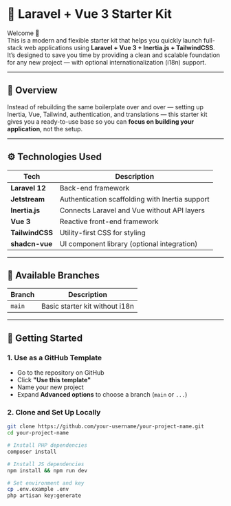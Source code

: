 # 🚀 Laravel + Vue 3 Starter Kit

Welcome 👋  
This is a modern and flexible starter kit that helps you quickly launch full-stack web applications using **Laravel + Vue 3 + Inertia.js + TailwindCSS**.  
It’s designed to save you time by providing a clean and scalable foundation for any new project — with optional internationalization (i18n) support.

---

## 🧠 Overview

Instead of rebuilding the same boilerplate over and over — setting up Inertia, Vue, Tailwind, authentication, and translations — this starter kit gives you a ready-to-use base so you can **focus on building your application**, not the setup.

---

## ⚙️ Technologies Used

| Tech               | Description                                      |
|--------------------|--------------------------------------------------|
| **Laravel 12**     | Back-end framework                              |
| **Jetstream**      | Authentication scaffolding with Inertia support |
| **Inertia.js**     | Connects Laravel and Vue without API layers     |
| **Vue 3**          | Reactive front-end framework                     |
| **TailwindCSS**    | Utility-first CSS for styling                    |
| **shadcn-vue**     | UI component library (optional integration)      |

---

## 🌿 Available Branches

| Branch         | Description                                       |
|----------------|---------------------------------------------------|
| `main`         | Basic starter kit without i18n                    |

---

## 🚀 Getting Started

### 1. Use as a GitHub Template

- Go to the repository on GitHub
- Click **"Use this template"**
- Name your new project
- Expand **Advanced options** to choose a branch (`main` or `...`)

### 2. Clone and Set Up Locally

```bash
git clone https://github.com/your-username/your-project-name.git
cd your-project-name

# Install PHP dependencies
composer install

# Install JS dependencies
npm install && npm run dev

# Set environment and key
cp .env.example .env
php artisan key:generate
